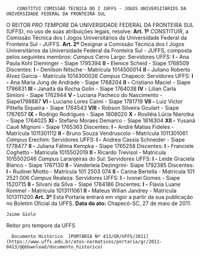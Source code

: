         CONSTITUI COMISSÃO TÉCNICA DO I JUFFS - JOGOS UNIVERSITÁRIOS DA UNIVERSIDADE FEDERAL DA FRONTEIRA SUL  

 O REITOR *PRO TEMPORE*  DA UNIVERSIDADE FEDERAL DA FRONTEIRA SUL (UFFS), no uso de suas atribuições legais, resolve:   **Art. 1º**  CONSTITUIR, a Comissão Técnica dos I Jogos Universitários da Universidade Federal da Fronteira Sul - JUFFS.   **Art. 2º**  Designar a Comissão Técnica dos I Jogos Universitários da Universidade Federal da Fronteira Sul - JUFFS, composta pelos seguintes membros: *Campus*  Cerro Largo: Servidores UFFS: **I -**  Ana Paula Kohl Dieminger - Siape 1795394 **II -**  Elenice Scheid - Siape 1768509 Discentes: **I -**  Denilson Nitsche - Matrícula 1014500014 **II -**  Juliano Roberto Alvez Garcia - Matrícula 1014300026 *Campus*  Chapecó: Servidores UFFS: **I -**  Ana Maria Jung de Andrade - Siape 1768204 **II -**  Cristiano Maciel - Siape 1796831 **III -**  Janaita da Rocha Golin - Siape 1764038 **IV -**  Lilian Carla Simioni - Siape 1762944 **V -**  Luciana Pacheco do Nascimento - Siape1798887 **VI -**  Luciano Lores Caimi - Siape 1781719 **VII -**  Luiz Victor Pittella Siqueira - Siape 1764543 **VIII -**  Robson Silveira Goulart - Siape 1767657 **IX -**  Rodrigo Rodrigues - Siape 1808020 **X -**  Rosiléia Lúcia Nierotka - Siape 1764025 **XI -**  Stefano Moraes Demarco - Siape 1816304 **XII -**  Yusanã Cauê Mignoni - Siape 1765363 Discentes: **I -**  André Matias Fideles - Matrícula 1011301112 **II -**  Bruno Souza Vendruscolo - Matrícula 1011301061 *Campus*  Erechim: Servidores UFFS: **I -**  Andrea Cassia Schneider - Siape 1778477 **II -**  Juliana Fátima Kempka - Siape 1765258 Discentes: **I -**  Franciele Coghetto - Matrícula 1015502019 **II -**  Ricardo Trevisol - Matrícula 1015502046 *Campus*  Laranjeiras do Sul: Servidores UFFS: **I -**  Leide Graciela Blanco - Siape 1767130 **II -**  Vanderleia Dezingrini- Siape 1792385 Discentes: **I -**  Rudinei Miotto - Matrícula 101 2503 074 **II -**  Carina Bertella - Matrícula 101 2521 006 *Campus*  Realeza: Servidores UFFS: **I -**  Ivonei Gomes - Siape 1520715 **II -**  Silvani da Silva - Siape 1764186 Discentes: **I -**  Flavia Luane Rommel - Matrícula 1013111061 **II -**  Mateus Wilian Jandrey - Matrícula 1013111200   **Art. 3º**  Esta Portaria entrará em vigor a partir da sua publicação no Boletim Oficial da UFFS.        **Data do ato:** Chapecó-SC, 27 de maio de 2011.   
 

    Jaime Giolo    
 Reitor pro tempore da UFFS 

      Documento Histórico  [PORTARIA Nº 413/GR/UFFS/2011](https://www.uffs.edu.br/atos-normativos/portaria/gr/2011-0413/@@download/documento_historico)     
      